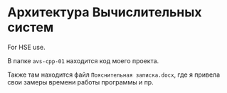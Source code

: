 # Архитектура Вычислительных систем
For HSE use.

В папке <code>avs-cpp-01</code> находится код моего проекта.

Также там находится файл <code>Пояснительная записка.docx</code>, где я привела свои замеры времени работы программы и пр.
